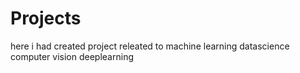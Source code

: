 # Projects
here i had created project releated to 
machine learning
datascience
computer vision
deeplearning
